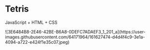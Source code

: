 # Tetris
JavaScript + HTML + CSS
<p><p/>
![3E6484B8-2E46-42BE-B6A8-0DEFC7ADAEF3_1_201_a](https://user-images.githubusercontent.com/64171964/161627474-d4d4f4c9-3e1a-4094-a722-e424f1e35c07.jpeg)

